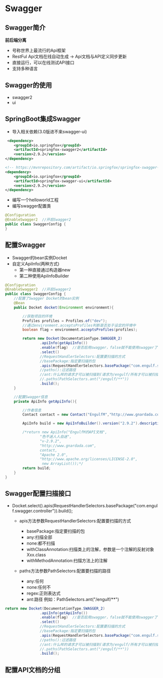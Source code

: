 # Swagger
## Swagger简介
**前后端分离**  

- 号称世界上最流行的Api框架
- RestFul Api文档在线自动生成 -> Api文档与API定义同步更新
- 直接运行，可以在线测试API接口
- 支持多种语言

## Swagger的使用
- swagger2
- ui

## SpringBoot集成Swagger
- 导入相关依赖(3.0版进不来swagger-ui)
```xml
 <dependency>
    <groupId>io.springfox</groupId>
    <artifactId>springfox-swagger2</artifactId>
    <version>2.9.2</version>
</dependency>

<!-- https://mvnrepository.com/artifact/io.springfox/springfox-swagger-ui -->
<dependency>
    <groupId>io.springfox</groupId>
    <artifactId>springfox-swagger-ui</artifactId>
    <version>2.9.2</version>
</dependency>
```

- 编写一个helloworld工程
- 编写swagger配置类
```java
@Configuration
@EnableSwagger2  //开启Swagger2
public class SwaggerConfig {
}
```

## 配置Swagger
- Swagger的bean实例Docket
- 自定义ApiInfo(两种方式)
    - 第一种直接通过构造器new
    - 第二种使用ApiInfoBuilder
```java
@Configuration
@EnableSwagger2  //开启Swagger2
public class SwaggerConfig {
    //配置了Swagger Docket的bean实例
    @Bean
    public Docket docket(Environment environment){

        //获取项目的环境
        Profiles profiles = Profiles.of("dev");
        //通过environment.acceptsProfiles判断是否处于设定的环境中
        boolean flag = environment.acceptsProfiles(profiles);

        return new Docket(DocumentationType.SWAGGER_2)
                .apiInfo(getApiInfo())
                .enable(flag)  //是否启用swagger，false就不能使用swagger了
                .select()
                //RequestHandlerSelectors:配置要扫描的方式
                //basePackage:指定要扫描的包
                .apis(RequestHandlerSelectors.basePackage("com.engulf.swagger.controller"))
                //paths():过滤路径
                //ant:什么样的请求才可以被扫描到(请求为/engulf/所有才可以被扫描到，控制器处理的请求中没有/engulf开头的请求，所以什么都扫不到)
                //.paths(PathSelectors.ant("/engulf/**"))
                .build();
    }

    //配置Swagger信息
    private ApiInfo getApiInfo(){

        //作者信息
        Contact contact = new Contact("EngulfM","http://www.gnardada.com","1216982545@qq.com");

        ApiInfo build = new ApiInfoBuilder().version("2.9.2").description("情人眼里出西施").build();

        /*return new ApiInfo("EngulfM的API文档",
                "色不迷人人自迷",
                "v-2.9.2",
                "http://www.gnardada.com",
                contact,
                "Apache 2.0",
                "http://www.apache.org/licenses/LICENSE-2.0",
                 new ArrayList());*/
        return build;
    }
}
```
## Swagger配置扫描接口
- Docket.select().apis(RequestHandlerSelectors.basePackage("com.engulf.swagger.controller")).build();
  - apis方法参数RequestHandlerSelectors:配置要扫描的方式
    - basePackage:指定要扫描的包
    - any:扫描全部
    - none:都不扫描
    - withClassAnnotation:扫描类上的注解，参数是一个注解的反射对象 Xxx.class
    - withMethodAnnotation:扫描方法上的注解

  - paths方法参数PathSelectors:配置要扫描的路径
    - any:任何
    - none:任何不
    - regex:正则表达式
    - ant:路径 例如：PathSelectors.ant("/engulf/**")

```java
return new Docket(DocumentationType.SWAGGER_2)
                .apiInfo(getApiInfo())
                .enable(flag)  //是否启用swagger，false就不能使用swagger了
                .select()
                //RequestHandlerSelectors:配置要扫描的方式
                //basePackage:指定要扫描的包
                .apis(RequestHandlerSelectors.basePackage("com.engulf.swagger.controller"))
                //paths():过滤路径
                //ant:什么样的请求才可以被扫描到(请求为/engulf/所有才可以被扫描到，控制器处理的请求中没有/engulf开头的请求，所以什么都扫不到)
                //.paths(PathSelectors.ant("/engulf/**"))
                .build();
```

## 配置API文档的分组
